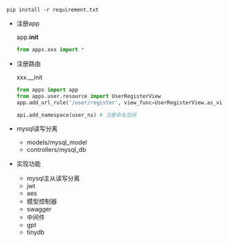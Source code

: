 `pip install -r requirement.txt`

- 注册app

  app.__init__
    ```python
    from apps.xxx import *
    ```

- 注册路由

  xxx.__init
    ```python
    from apps import app
    from apps.user.resource import UserRegisterView
    app.add_url_rule('/user/register', view_func=UserRegisterView.as_view('register'))
    
    api.add_namespace(user_ns) # 注册命名空间
  ```
- mysql读写分离

  -  models/mysql_model
  -  controllers/mysql_db

- 实现功能
  - mysql主从读写分离
  - jwt
  - aes
  - 模型控制器
  - swagger
  - 中间件
  - gpt
  - tinydb
